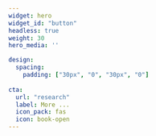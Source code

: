 ```yaml
---
widget: hero
widget_id: "button"
headless: true  
weight: 30
hero_media: ''

design:
  spacing:
    padding: ["30px", "0", "30px", "0"]
    
cta:
  url: "research"
  label: More ...
  icon_pack: fas
  icon: book-open
---
```


